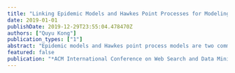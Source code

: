 ```yaml
---
title: "Linking Epidemic Models and Hawkes Point Processes for Modeling Information Diffusion"
date: 2019-01-01
publishDate: 2019-12-29T23:55:04.478470Z
authors: ["Quyu Kong"]
publication_types: ["1"]
abstract: "Epidemic models and Hawkes point process models are two common model classes for information diffusion. Recent work has revealed the equivalence between the two for information diffusion modeling. This allows tools created for one class of models to be applied to another. However, epidemic models and Hawkes point processes can be connected in more ways. This thesis aims to develop a rich set of mathematical equivalences and extensions, and use them to ask and answer questions in social media and beyond. Specifically, we show our plan of generalizing the equivalence of the two model classes by extending it to Hawkes point process models with arbitrary memory kernels. We then outline a rich set of quantities describing diffusion, including diffusion size and extinction probability, introduced in the fields where the models are originally designed. Lastly, we discuss some novel applications of these quantities in a range of problems such as popularity prediction and popularity intervention."
featured: false
publication: "*ACM International Conference on Web Search and Data Mining (WSDM '19), Doctoral Consortium*"
---
```


